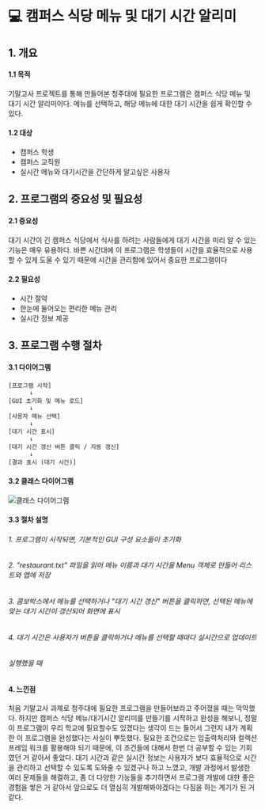 # :computer: 캠퍼스 식당 메뉴 및 대기 시간 알리미
## 1. 개요
#### 1.1 목적
기말고사 프로젝트를 통해 만들어본 청주대에 필요한 프로그램은 캠퍼스 식당 메뉴 및 대기 시간 알리미이다. 메뉴를 선택하고, 해당 메뉴에 대한 대기 시간을 쉽게 확인할 수 있다.
#### 1.2 대상
+ 캠퍼스 학생
+ 캠퍼스 교직원
+ 실시간 메뉴와 대기시간을 간단하게 알고싶은 사용자

## 2. 프로그램의 중요성 및 필요성
#### 2.1 중요성 
대기 시간이 긴 캠퍼스 식당에서 식사를 하려는 사람들에게 대기 시간을 미리 알 수 있는 기능은 매우 유용하다. 바쁜 시간대에 이 프로그램은 학생들이 시간을 효율적으로 사용할 수 있게 도울 수 있기 때문에 시간을 관리함에 있어서 중요한 프로그램이다
#### 2.2 필요성
+ 시간 절약
+ 한눈에 둘어오는 편리한 메뉴 관리
+ 실시간 정보 제공

## 3. 프로그램 수행 절차
#### 3.1 다이어그램
```plaintext
[프로그램 시작]
      ↓
[GUI 초기화 및 메뉴 로드]
      ↓
[사용자 메뉴 선택]
      ↓
[대기 시간 표시]
      ↓
[대기 시간 갱신 버튼 클릭 / 자동 갱신]
      ↓
[결과 표시 (대기 시간)]
```
#### 3.2 클래스 다이어그램
![클래스 다이어그램](https://github.com/user-attachments/assets/384c9def-c4b2-419b-b6ae-61090a5cea1e)

#### 3.3 절차 설명
###### 1. 프로그램이 시작되면, 기본적인 GUI 구성 요소들이 초기화

###### 2. "restaurant.txt" 파일을 읽어 메뉴 이름과 대기 시간을 Menu 객체로 만들어 리스트와 맵에 저장

###### 3. 콤보박스에서 메뉴를 선택하거나 "대기 시간 갱신" 버튼을 클릭하면, 선택된 메뉴에 맞는 대기 시간이 갱신되어 화면에 표시

###### 4. 대기 시간은 사용자가 버튼을 클릭하거나 메뉴를 선택할 때마다 실시간으로 업데이트

###### 실행했을 때


#### 4. 느낀점
처음 기말고사 과제로 청주대에 필요한 프로그램을 만들어보라고 주어졌을 때는 막막했다. 하지만 캠퍼스 식당 메뉴/대기시간 알리미를 만들기를 시작하고 완성을 해보니, 정말 이 프로그램이 우리 학교에 필요할수도 있겠다는 생각이 드는 들어서 그런지 내가 계획한 이 프로그램을 완성했다는 사실이 뿌듯했다. 필요한 조건으로는 입출력처리와 컬렉션 프레임 워크를 활용해야 되기 때문에, 이 조건들에 대해서 한번 더 공부할 수 있는 기회였던 거 같아서 좋았다.
대기 시간과 같은 실시간 정보는 사용자가 보다 효율적으로 시간을 관리하고 선택할 수 있도록 도와줄 수 있겠구나 하고 느꼈고, 개발 과정에서 발생한 여러 문제들을 해결하고, 좀 더 다양한 기능들을 추가하면서 프로그램 개발에 대한 좋은 경험을 쌓은 거 같아서 앞으로도 더 열심히 개발해봐야겠다는 다짐을 하는 계기가 된 거 같다.



